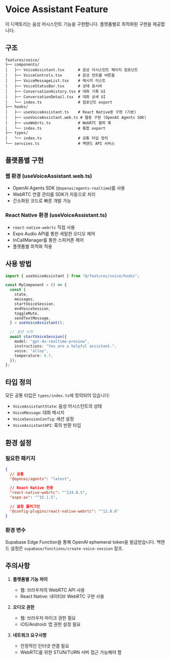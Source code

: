 # Voice Assistant Feature

이 디렉토리는 음성 어시스턴트 기능을 구현합니다. 플랫폼별로 최적화된 구현을 제공합니다.

## 구조

```
features/voice/
├── components/
│   ├── VoiceAssistant.tsx      # 음성 어시스턴트 페이지 컴포넌트
│   ├── VoiceControls.tsx       # 음성 컨트롤 버튼들
│   ├── VoiceMessageList.tsx    # 메시지 리스트
│   ├── VoiceStatusBar.tsx      # 상태 표시바
│   ├── ConversationHistory.tsx # 대화 기록 UI
│   ├── ConversationDetail.tsx  # 대화 상세 UI
│   └── index.ts                # 컴포넌트 export
├── hooks/
│   ├── useVoiceAssistant.ts    # React Native용 구현 (기본)
│   ├── useVoiceAssistant.web.ts # 웹용 구현 (OpenAI Agents SDK)
│   ├── useWebrtc.ts            # WebRTC 헬퍼 훅
│   └── index.ts                # 통합 export
├── types/
│   └── index.ts                # 공통 타입 정의
└── services.ts                 # 백엔드 API 서비스
```

## 플랫폼별 구현

### 웹 환경 (useVoiceAssistant.web.ts)

- OpenAI Agents SDK (`@openai/agents-realtime`)를 사용
- WebRTC 연결 관리를 SDK가 자동으로 처리
- 간소화된 코드로 빠른 개발 가능

### React Native 환경 (useVoiceAssistant.ts)

- `react-native-webrtc` 직접 사용
- Expo Audio API를 통한 세밀한 오디오 제어
- InCallManager를 통한 스피커폰 제어
- 플랫폼별 최적화 적용

## 사용 방법

```typescript
import { useVoiceAssistant } from "@/features/voice/hooks";

const MyComponent = () => {
  const {
    state,
    messages,
    startVoiceSession,
    endVoiceSession,
    toggleMute,
    sendTextMessage,
  } = useVoiceAssistant();

  // 세션 시작
  await startVoiceSession({
    model: "gpt-4o-realtime-preview",
    instructions: "You are a helpful assistant.",
    voice: "alloy",
    temperature: 0.7,
  });
};
```

## 타입 정의

모든 공통 타입은 `types/index.ts`에 정의되어 있습니다:

- `VoiceAssistantState`: 음성 어시스턴트의 상태
- `VoiceMessage`: 대화 메시지
- `VoiceSessionConfig`: 세션 설정
- `VoiceAssistantAPI`: 훅의 반환 타입

## 환경 설정

### 필요한 패키지

```json
{
  // 공통
  "@openai/agents": "latest",

  // React Native 전용
  "react-native-webrtc": "^124.0.5",
  "expo-av": "^15.1.5",

  // 설정 플러그인
  "@config-plugins/react-native-webrtc": "^12.0.0"
}
```

### 환경 변수

Supabase Edge Function을 통해 OpenAI ephemeral token을 발급받습니다.
백엔드 설정은 `supabase/functions/create-voice-session` 참조.

## 주의사항

1. **플랫폼별 기능 차이**

   - 웹: 브라우저의 WebRTC API 사용
   - React Native: 네이티브 WebRTC 구현 사용

2. **오디오 권한**

   - 웹: 브라우저 마이크 권한 필요
   - iOS/Android: 앱 권한 설정 필요

3. **네트워크 요구사항**
   - 안정적인 인터넷 연결 필요
   - WebRTC를 위한 STUN/TURN 서버 접근 가능해야 함
